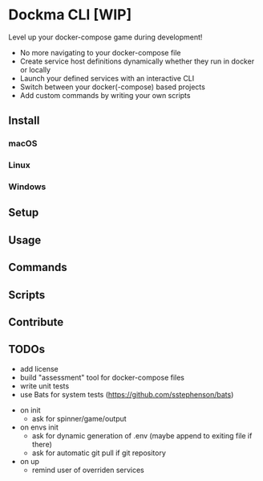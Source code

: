 # Dockma CLI [WIP]

Level up your docker-compose game during development!

- No more navigating to your docker-compose file
- Create service host definitions dynamically whether they run in docker or locally
- Launch your defined services with an interactive CLI
- Switch between your docker(-compose) based projects
- Add custom commands by writing your own scripts

## Install

### macOS

### Linux

### Windows

## Setup

## Usage

## Commands

## Scripts

## Contribute

## TODOs

- add license
- build "assessment" tool for docker-compose files
- write unit tests
- use Bats for system tests (https://github.com/sstephenson/bats)

* on init
  - ask for spinner/game/output
* on envs init
  - ask for dynamic generation of .env (maybe append to exiting file if there)
  - ask for automatic git pull if git repository
* on up
  - remind user of overriden services

